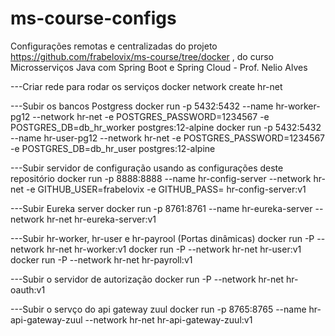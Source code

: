 # ms-course-configs
Configurações remotas e centralizadas do projeto https://github.com/frabelovix/ms-course/tree/docker , do curso Microsserviços Java com Spring Boot e Spring Cloud - Prof. Nelio Alves


---Criar rede para rodar os serviços
docker network create hr-net

---Subir os bancos Postgress
docker run -p 5432:5432 --name hr-worker-pg12 --network hr-net -e POSTGRES_PASSWORD=1234567 -e POSTGRES_DB=db_hr_worker postgres:12-alpine
docker run -p 5432:5432 --name hr-user-pg12 --network hr-net -e POSTGRES_PASSWORD=1234567 -e POSTGRES_DB=db_hr_user postgres:12-alpine

---Subir servidor de configuração usando as configurações deste repositório
docker run -p 8888:8888 --name hr-config-server --network hr-net -e GITHUB_USER=frabelovix -e GITHUB_PASS= hr-config-server:v1

---Subir Eureka server
docker run -p 8761:8761 --name hr-eureka-server --network hr-net hr-eureka-server:v1

---Subir hr-worker, hr-user e hr-payrool (Portas dinâmicas)
docker run -P --network hr-net hr-worker:v1
docker run -P --network hr-net hr-user:v1
docker run -P --network hr-net hr-payroll:v1

---Subir o servidor de autorização
docker run -P --network hr-net hr-oauth:v1

---Subir o servço do api gateway zuul
docker run -p 8765:8765 --name hr-api-gateway-zuul --network hr-net hr-api-gateway-zuul:v1
